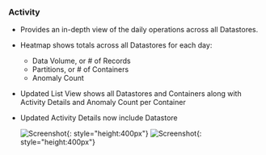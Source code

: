 
### Activity

 - Provides an in-depth view of the daily operations across all Datastores.
 - Heatmap shows totals across all Datastores for  each day:
    - Data Volume, or # of Records
    - Partitions, or # of Containers
    - Anomaly Count
 - Updated List View shows all Datastores and Containers along with Activity Details and Anomaly Count per Container
 - Updated Activity Details now include Datastore

     ![Screenshot](../assets/explore/global-activities-light.gif#only-light){: style="height:400px"}
    ![Screenshot](../assets/explore/global-activities-dark.gif#only-dark){: style="height:400px"}
